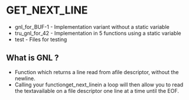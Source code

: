 # GET_NEXT_LINE
####
- gnl_for_BUF-1 - Implementation variant without a static variable
- tru_gnl_for_42 - Implementation in 5 functions using a static variable
- test - Files for testing
####
## What is GNL ?
- Function which returns a line read from afile descriptor, without the newline.
- Calling your functionget_next_linein a loop will then allow you to read the textavailable on a file descriptor one line at a time until the EOF.
